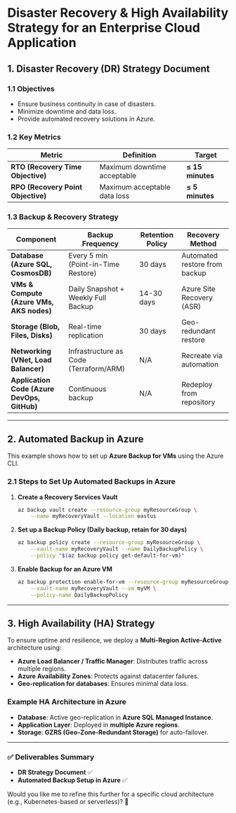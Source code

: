 # **Disaster Recovery & High Availability Strategy for an Enterprise Cloud Application**  

## **1. Disaster Recovery (DR) Strategy Document**  

### **1.1 Objectives**  
- Ensure business continuity in case of disasters.  
- Minimize downtime and data loss.  
- Provide automated recovery solutions in Azure.  

### **1.2 Key Metrics**  
| Metric | Definition | Target |
|--------|------------|---------|
| **RTO (Recovery Time Objective)** | Maximum downtime acceptable | **≤ 15 minutes** |
| **RPO (Recovery Point Objective)** | Maximum acceptable data loss | **≤ 5 minutes** |

### **1.3 Backup & Recovery Strategy**
| Component | Backup Frequency | Retention Policy | Recovery Method |
|-----------|-----------------|------------------|-----------------|
| **Database (Azure SQL, CosmosDB)** | Every 5 min (Point-in-Time Restore) | 30 days | Automated restore from backup |
| **VMs & Compute (Azure VMs, AKS nodes)** | Daily Snapshot + Weekly Full Backup | 14-30 days | Azure Site Recovery (ASR) |
| **Storage (Blob, Files, Disks)** | Real-time replication | 30 days | Geo-redundant restore |
| **Networking (VNet, Load Balancer)** | Infrastructure as Code (Terraform/ARM) | N/A | Recreate via automation |
| **Application Code (Azure DevOps, GitHub)** | Continuous backup | N/A | Redeploy from repository |

---

## **2. Automated Backup in Azure**
This example shows how to set up **Azure Backup for VMs** using the Azure CLI.

### **2.1 Steps to Set Up Automated Backups in Azure**
1. **Create a Recovery Services Vault**  
   ```sh
   az backup vault create --resource-group myResourceGroup \
       --name myRecoveryVault --location eastus
   ```
2. **Set up a Backup Policy (Daily backup, retain for 30 days)**  
   ```sh
   az backup policy create --resource-group myResourceGroup \
       --vault-name myRecoveryVault --name DailyBackupPolicy \
       --policy "$(az backup policy get-default-for-vm)"
   ```
3. **Enable Backup for an Azure VM**  
   ```sh
   az backup protection enable-for-vm --resource-group myResourceGroup \
       --vault-name myRecoveryVault --vm myVM \
       --policy-name DailyBackupPolicy
   ```

---

## **3. High Availability (HA) Strategy**
To ensure uptime and resilience, we deploy a **Multi-Region Active-Active** architecture using:
- **Azure Load Balancer / Traffic Manager**: Distributes traffic across multiple regions.
- **Azure Availability Zones**: Protects against datacenter failures.
- **Geo-replication for databases**: Ensures minimal data loss.

### **Example HA Architecture in Azure**
- **Database**: Active geo-replication in **Azure SQL Managed Instance**.  
- **Application Layer**: Deployed in **multiple Azure regions**.  
- **Storage**: **GZRS (Geo-Zone-Redundant Storage)** for auto-failover.

---

### ✅ **Deliverables Summary**
- **DR Strategy Document** ✅  
- **Automated Backup Setup in Azure** ✅  

Would you like me to refine this further for a specific cloud architecture (e.g., Kubernetes-based or serverless)? 🚀
